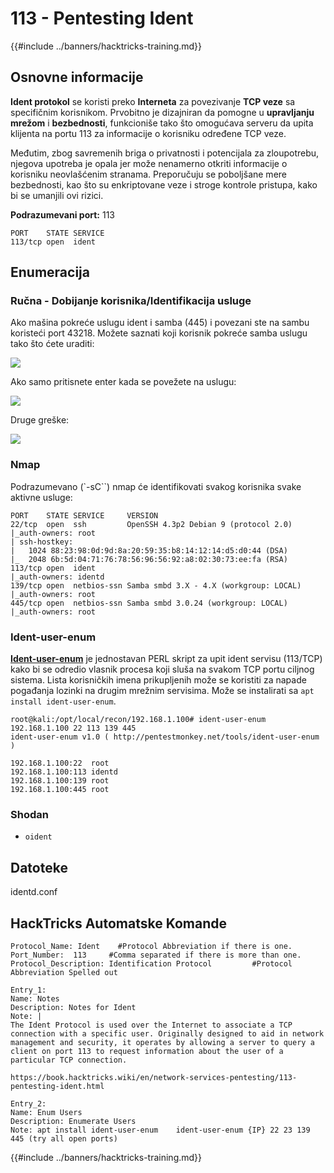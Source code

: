 # 113 - Pentesting Ident

{{#include ../banners/hacktricks-training.md}}

## Osnovne informacije

**Ident protokol** se koristi preko **Interneta** za povezivanje **TCP veze** sa specifičnim korisnikom. Prvobitno je dizajniran da pomogne u **upravljanju mrežom** i **bezbednosti**, funkcioniše tako što omogućava serveru da upita klijenta na portu 113 za informacije o korisniku određene TCP veze.

Međutim, zbog savremenih briga o privatnosti i potencijala za zloupotrebu, njegova upotreba je opala jer može nenamerno otkriti informacije o korisniku neovlašćenim stranama. Preporučuju se poboljšane mere bezbednosti, kao što su enkriptovane veze i stroge kontrole pristupa, kako bi se umanjili ovi rizici.

**Podrazumevani port:** 113
```
PORT    STATE SERVICE
113/tcp open  ident
```
## **Enumeracija**

### **Ručna - Dobijanje korisnika/Identifikacija usluge**

Ako mašina pokreće uslugu ident i samba (445) i povezani ste na sambu koristeći port 43218. Možete saznati koji korisnik pokreće samba uslugu tako što ćete uraditi:

![](<../images/image (843).png>)

Ako samo pritisnete enter kada se povežete na uslugu:

![](<../images/image (159).png>)

Druge greške:

![](<../images/image (359).png>)

### Nmap

Podrazumevano (\`-sC\`\`) nmap će identifikovati svakog korisnika svake aktivne usluge:
```
PORT    STATE SERVICE     VERSION
22/tcp  open  ssh         OpenSSH 4.3p2 Debian 9 (protocol 2.0)
|_auth-owners: root
| ssh-hostkey:
|   1024 88:23:98:0d:9d:8a:20:59:35:b8:14:12:14:d5:d0:44 (DSA)
|_  2048 6b:5d:04:71:76:78:56:96:56:92:a8:02:30:73:ee:fa (RSA)
113/tcp open  ident
|_auth-owners: identd
139/tcp open  netbios-ssn Samba smbd 3.X - 4.X (workgroup: LOCAL)
|_auth-owners: root
445/tcp open  netbios-ssn Samba smbd 3.0.24 (workgroup: LOCAL)
|_auth-owners: root
```
### Ident-user-enum

[**Ident-user-enum**](https://github.com/pentestmonkey/ident-user-enum) je jednostavan PERL skript za upit ident servisu (113/TCP) kako bi se odredio vlasnik procesa koji sluša na svakom TCP portu ciljnog sistema. Lista korisničkih imena prikupljenih može se koristiti za napade pogađanja lozinki na drugim mrežnim servisima. Može se instalirati sa `apt install ident-user-enum`.
```
root@kali:/opt/local/recon/192.168.1.100# ident-user-enum 192.168.1.100 22 113 139 445
ident-user-enum v1.0 ( http://pentestmonkey.net/tools/ident-user-enum )

192.168.1.100:22  root
192.168.1.100:113 identd
192.168.1.100:139 root
192.168.1.100:445 root
```
### Shodan

- `oident`

## Datoteke

identd.conf

## HackTricks Automatske Komande
```
Protocol_Name: Ident    #Protocol Abbreviation if there is one.
Port_Number:  113     #Comma separated if there is more than one.
Protocol_Description: Identification Protocol         #Protocol Abbreviation Spelled out

Entry_1:
Name: Notes
Description: Notes for Ident
Note: |
The Ident Protocol is used over the Internet to associate a TCP connection with a specific user. Originally designed to aid in network management and security, it operates by allowing a server to query a client on port 113 to request information about the user of a particular TCP connection.

https://book.hacktricks.wiki/en/network-services-pentesting/113-pentesting-ident.html

Entry_2:
Name: Enum Users
Description: Enumerate Users
Note: apt install ident-user-enum    ident-user-enum {IP} 22 23 139 445 (try all open ports)
```
{{#include ../banners/hacktricks-training.md}}
